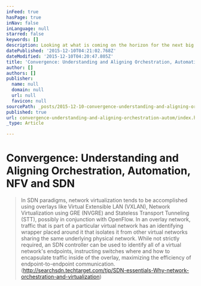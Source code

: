```yaml
---
inFeed: true
hasPage: true
inNav: false
inLanguage: null
starred: false
keywords: []
description: Looking at what is coming on the horizon for the next big leap in Computing and Network Automation
datePublished: '2015-12-10T04:21:02.768Z'
dateModified: '2015-12-10T04:20:47.805Z'
title: 'Convergence: Understanding and Aligning Orchestration, Automation, NFV and SDN'
author: []
authors: []
publisher:
  name: null
  domain: null
  url: null
  favicon: null
sourcePath: _posts/2015-12-10-convergence-understanding-and-aligning-orchestration-autom.md
published: true
url: convergence-understanding-and-aligning-orchestration-autom/index.html
_type: Article

---
```

# Convergence: Understanding and Aligning Orchestration, Automation, NFV and SDN

> In SDN paradigms, network virtualization tends to be accomplished using overlays like Virtual Extensible LAN (VXLAN), Network Virtualization using GRE (NVGRE) and Stateless Transport Tunneling (STT), possibly in conjunction with OpenFlow. In an overlay network, traffic that is part of a particular virtual network has an identifying wrapper placed around it that isolates it from other virtual networks sharing the same underlying physical network. While not strictly required, an SDN controller can be used to identify all of a virtual network's endpoints, instructing switches where and how to encapsulate traffic inside of the overlay, maximizing the efficiency of endpoint-to-endpoint communication.  
> (http://searchsdn.techtarget.com/tip/SDN-essentials-Why-network-orchestration-and-virtualization)  
> 
>